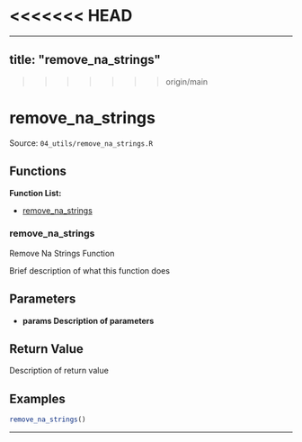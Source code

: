 <<<<<<< HEAD
=======
---
title: "remove_na_strings"
---

>>>>>>> origin/main
# remove_na_strings

Source: `04_utils/remove_na_strings.R`

## Functions

**Function List:**
- [remove_na_strings](#remove-na-strings)

### remove_na_strings

Remove Na Strings Function

Brief description of what this function does


## Parameters

- **params Description of parameters**

## Return Value

Description of return value


## Examples

```r
remove_na_strings()
```

---

